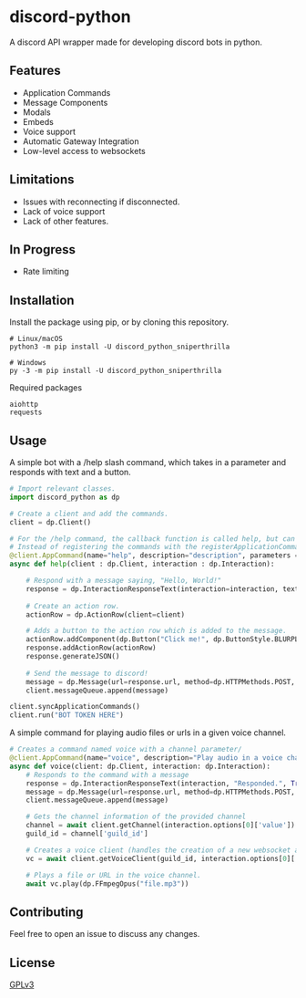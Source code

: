 # discord-python
A discord API wrapper made for developing discord bots in python.

## Features
- Application Commands
- Message Components
- Modals
- Embeds
- Voice support
- Automatic Gateway Integration
- Low-level access to websockets

## Limitations
- Issues with reconnecting if disconnected.
- Lack of voice support
- Lack of other features.

## In Progress
- Rate limiting

## Installation

Install the package using pip, or by cloning this repository.
```
# Linux/macOS
python3 -m pip install -U discord_python_sniperthrilla

# Windows
py -3 -m pip install -U discord_python_sniperthrilla
```

Required packages
```
aiohttp
requests
```

## Usage

A simple bot with a /help slash command, which takes in a parameter and responds with text and a button.
```python
# Import relevant classes.
import discord_python as dp

# Create a client and add the commands.
client = dp.Client()

# For the /help command, the callback function is called help, but can be called anything.
# Instead of registering the commands with the registerApplicationCommand() function, you can use a decorator as follows.
@client.AppCommand(name="help", description="description", parameters = [dp.ApplicationCommandOption(dp.ApplicationCommandType.STRING, "name", "description", required=True)])
async def help(client : dp.Client, interaction : dp.Interaction):

    # Respond with a message saying, "Hello, World!"
    response = dp.InteractionResponseText(interaction=interaction, text="Hello, world!", ephemeral=True)
    
    # Create an action row.
    actionRow = dp.ActionRow(client=client)

    # Adds a button to the action row which is added to the message.
    actionRow.addComponent(dp.Button("Click me!", dp.ButtonStyle.BLURPLE, client, "customID", callback=callback_function_here))
    response.addActionRow(actionRow)
    response.generateJSON()
    
    # Send the message to discord!
    message = dp.Message(url=response.url, method=dp.HTTPMethods.POST, json=response.json, client=client)
    client.messageQueue.append(message)

client.syncApplicationCommands()
client.run("BOT TOKEN HERE")
```

A simple command for playing audio files or urls in a given voice channel.

```python
# Creates a command named voice with a channel parameter/
@client.AppCommand(name="voice", description="Play audio in a voice channel.", parameters=[dp.ApplicationCommandOption(dp.ApplicationCommandType.CHANNEL, "voice-channel", "The voice channel to join.", True)])
async def voice(client: dp.Client, interaction: dp.Interaction):
    # Responds to the command with a message
    response = dp.InteractionResponseText(interaction, "Responded.", True)
    message = dp.Message(url=response.url, method=dp.HTTPMethods.POST, json=response.json, client=client)
    client.messageQueue.append(message)

    # Gets the channel information of the provided channel
    channel = await client.getChannel(interaction.options[0]['value'])
    guild_id = channel['guild_id']

    # Creates a voice client (handles the creation of a new websocket and UDP connection)
    vc = await client.getVoiceClient(guild_id, interaction.options[0]['value'], False, False)

    # Plays a file or URL in the voice channel.
    await vc.play(dp.FFmpegOpus("file.mp3"))

```


## Contributing

Feel free to open an issue to discuss any changes.

## License

[GPLv3](https://choosealicense.com/licenses/gpl-3.0/)
